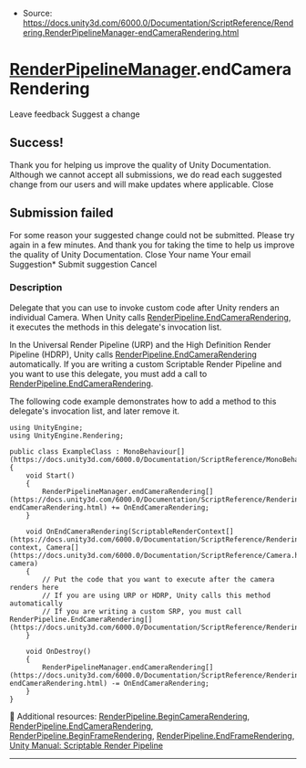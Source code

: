 * Source: https://docs.unity3d.com/6000.0/Documentation/ScriptReference/Rendering.RenderPipelineManager-endCameraRendering.html

#  [RenderPipelineManager](https://docs.unity3d.com/6000.0/Documentation/ScriptReference/Rendering.RenderPipelineManager.html).endCameraRendering
Leave feedback
Suggest a change
## Success!
Thank you for helping us improve the quality of Unity Documentation. Although we cannot accept all submissions, we do read each suggested change from our users and will make updates where applicable.
Close
## Submission failed
For some reason your suggested change could not be submitted. Please <a>try again</a> in a few minutes. And thank you for taking the time to help us improve the quality of Unity Documentation.
Close
Your name Your email Suggestion* Submit suggestion
Cancel
### Description
Delegate that you can use to invoke custom code after Unity renders an individual Camera.
When Unity calls [RenderPipeline.EndCameraRendering](https://docs.unity3d.com/6000.0/Documentation/ScriptReference/Rendering.RenderPipeline.EndCameraRendering.html), it executes the methods in this delegate's invocation list.  
  
In the Universal Render Pipeline (URP) and the High Definition Render Pipeline (HDRP), Unity calls [RenderPipeline.EndCameraRendering](https://docs.unity3d.com/6000.0/Documentation/ScriptReference/Rendering.RenderPipeline.EndCameraRendering.html) automatically. If you are writing a custom Scriptable Render Pipeline and you want to use this delegate, you must add a call to [RenderPipeline.EndCameraRendering](https://docs.unity3d.com/6000.0/Documentation/ScriptReference/Rendering.RenderPipeline.EndCameraRendering.html).  
  
The following code example demonstrates how to add a method to this delegate's invocation list, and later remove it.
```
using UnityEngine;
using UnityEngine.Rendering;  
  
public class ExampleClass : MonoBehaviour[](https://docs.unity3d.com/6000.0/Documentation/ScriptReference/MonoBehaviour.html)
{
    void Start()
    {
        RenderPipelineManager.endCameraRendering[](https://docs.unity3d.com/6000.0/Documentation/ScriptReference/Rendering.RenderPipelineManager-endCameraRendering.html) += OnEndCameraRendering;
    }  
  
    void OnEndCameraRendering(ScriptableRenderContext[](https://docs.unity3d.com/6000.0/Documentation/ScriptReference/Rendering.ScriptableRenderContext.html) context, Camera[](https://docs.unity3d.com/6000.0/Documentation/ScriptReference/Camera.html) camera)
    {
        // Put the code that you want to execute after the camera renders here
        // If you are using URP or HDRP, Unity calls this method automatically
        // If you are writing a custom SRP, you must call RenderPipeline.EndCameraRendering[](https://docs.unity3d.com/6000.0/Documentation/ScriptReference/Rendering.RenderPipeline.EndCameraRendering.html)
    }  
  
    void OnDestroy()
    {
        RenderPipelineManager.endCameraRendering[](https://docs.unity3d.com/6000.0/Documentation/ScriptReference/Rendering.RenderPipelineManager-endCameraRendering.html) -= OnEndCameraRendering;
    }
}

```

Additional resources: [RenderPipeline.BeginCameraRendering](https://docs.unity3d.com/6000.0/Documentation/ScriptReference/Rendering.RenderPipeline.BeginCameraRendering.html), [RenderPipeline.EndCameraRendering](https://docs.unity3d.com/6000.0/Documentation/ScriptReference/Rendering.RenderPipeline.EndCameraRendering.html), [RenderPipeline.BeginFrameRendering](https://docs.unity3d.com/6000.0/Documentation/ScriptReference/Rendering.RenderPipeline.BeginFrameRendering.html), [RenderPipeline.EndFrameRendering](https://docs.unity3d.com/6000.0/Documentation/ScriptReference/Rendering.RenderPipeline.EndFrameRendering.html), [Unity Manual: Scriptable Render Pipeline](https://docs.unity3d.com/6000.0/Documentation/Manual/ScriptableRenderPipeline.html)
* * *
